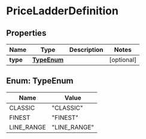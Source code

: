 
# PriceLadderDefinition

## Properties
Name | Type | Description | Notes
------------ | ------------- | ------------- | -------------
**type** | [**TypeEnum**](#TypeEnum) |  |  [optional]


<a name="TypeEnum"></a>
## Enum: TypeEnum
Name | Value
---- | -----
CLASSIC | &quot;CLASSIC&quot;
FINEST | &quot;FINEST&quot;
LINE_RANGE | &quot;LINE_RANGE&quot;



